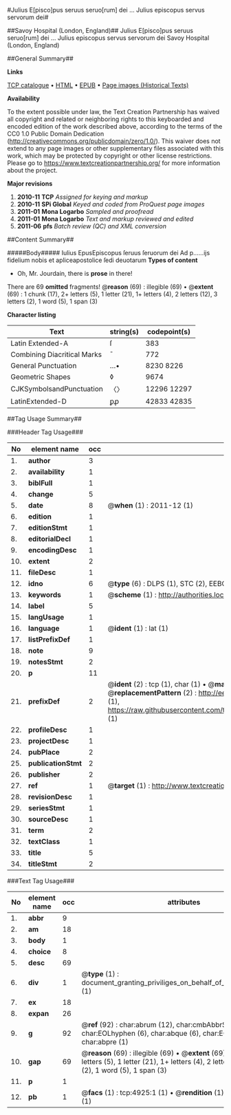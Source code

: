#Julius E[pisco]pus seruus seruo[rum] dei ... Julius episcopus servus servorum dei#

##Savoy Hospital (London, England)##
Julius E[pisco]pus seruus seruo[rum] dei ...
Julius episcopus servus servorum dei
Savoy Hospital (London, England)

##General Summary##

**Links**

[TCP catalogue](http://www.ota.ox.ac.uk/tcp/)  • 
[HTML](http://tei.it.ox.ac.uk/tcp/Texts-HTML/free/A04/A04002.html)  • 
[EPUB](http://tei.it.ox.ac.uk/tcp/Texts-EPUB/free/A04/A04002.epub) • 
[Page images (Historical Texts)](https://historicaltexts.jisc.ac.uk/eebo-99840421e)

**Availability**

To the extent possible under law, the Text Creation Partnership has waived all copyright and related or neighboring rights to this keyboarded and encoded edition of the work described above, according to the terms of the CC0 1.0 Public Domain Dedication (http://creativecommons.org/publicdomain/zero/1.0/). This waiver does not extend to any page images or other supplementary files associated with this work, which may be protected by copyright or other license restrictions. Please go to https://www.textcreationpartnership.org/ for more information about the project.

**Major revisions**

1. __2010-11__ __TCP__ *Assigned for keying and markup*
1. __2010-11__ __SPi Global__ *Keyed and coded from ProQuest page images*
1. __2011-01__ __Mona Logarbo__ *Sampled and proofread*
1. __2011-01__ __Mona Logarbo__ *Text and markup reviewed and edited*
1. __2011-06__ __pfs__ *Batch review (QC) and XML conversion*

##Content Summary##

#####Body#####
Iulius EpusEpiscopus ſeruus ſeruorum dei Ad p……ijs fidelium nobis et apliceapostolice ſedi deuotarum
**Types of content**

  * Oh, Mr. Jourdain, there is **prose** in there!

There are 69 **omitted** fragments! 
 @__reason__ (69) : illegible (69)  •  @__extent__ (69) : 1 chunk (17), 2+ letters (5), 1 letter (21), 1+ letters (4), 2 letters (12), 3 letters (2), 1 word (5), 1 span (3)

**Character listing**


|Text|string(s)|codepoint(s)|
|---|---|---|
|Latin Extended-A|ſ|383|
|Combining             Diacritical Marks|̄|772|
|General Punctuation|…•|8230 8226|
|Geometric Shapes|◊|9674|
|CJKSymbolsandPunctuation|〈〉|12296 12297|
|LatinExtended-D|ꝑꝓ|42833 42835|

##Tag Usage Summary##

###Header Tag Usage###

|No|element name|occ|attributes|
|---|---|---|---|
|1.|__author__|3||
|2.|__availability__|1||
|3.|__biblFull__|1||
|4.|__change__|5||
|5.|__date__|8| @__when__ (1) : 2011-12 (1)|
|6.|__edition__|1||
|7.|__editionStmt__|1||
|8.|__editorialDecl__|1||
|9.|__encodingDesc__|1||
|10.|__extent__|2||
|11.|__fileDesc__|1||
|12.|__idno__|6| @__type__ (6) : DLPS (1), STC (2), EEBO-CITATION (1), PROQUEST (1), VID (1)|
|13.|__keywords__|1| @__scheme__ (1) : http://authorities.loc.gov/ (1)|
|14.|__label__|5||
|15.|__langUsage__|1||
|16.|__language__|1| @__ident__ (1) : lat (1)|
|17.|__listPrefixDef__|1||
|18.|__note__|9||
|19.|__notesStmt__|2||
|20.|__p__|11||
|21.|__prefixDef__|2| @__ident__ (2) : tcp (1), char (1)  •  @__matchPattern__ (2) : ([0-9\-]+):([0-9IVX]+) (1), (.+) (1)  •  @__replacementPattern__ (2) : http://eebo.chadwyck.com/downloadtiff?vid=$1&page=$2 (1), https://raw.githubusercontent.com/textcreationpartnership/Texts/master/tcpchars.xml#$1 (1)|
|22.|__profileDesc__|1||
|23.|__projectDesc__|1||
|24.|__pubPlace__|2||
|25.|__publicationStmt__|2||
|26.|__publisher__|2||
|27.|__ref__|1| @__target__ (1) : http://www.textcreationpartnership.org/docs/. (1)|
|28.|__revisionDesc__|1||
|29.|__seriesStmt__|1||
|30.|__sourceDesc__|1||
|31.|__term__|2||
|32.|__textClass__|1||
|33.|__title__|5||
|34.|__titleStmt__|2||


###Text Tag Usage###

|No|element name|occ|attributes|
|---|---|---|---|
|1.|__abbr__|9||
|2.|__am__|18||
|3.|__body__|1||
|4.|__choice__|8||
|5.|__desc__|69||
|6.|__div__|1| @__type__ (1) : document_granting_priviliges_on_behalf_of_the_Savoy_hospital (1)|
|7.|__ex__|18||
|8.|__expan__|26||
|9.|__g__|92| @__ref__ (92) : char:abrum (12), char:cmbAbbrStroke (61), char:EOLhyphen (6), char:abque (6), char:EOLunhyphen (6), char:abpre (1)|
|10.|__gap__|69| @__reason__ (69) : illegible (69)  •  @__extent__ (69) : 1 chunk (17), 2+ letters (5), 1 letter (21), 1+ letters (4), 2 letters (12), 3 letters (2), 1 word (5), 1 span (3)|
|11.|__p__|1||
|12.|__pb__|1| @__facs__ (1) : tcp:4925:1 (1)  •  @__rendition__ (1) : simple:additions (1)|
